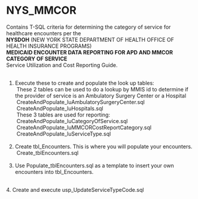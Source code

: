 # NYS_MMCOR
Contains T-SQL criteria for determining the category of service for healthcare encounters per the <br/>
<b>NYSDOH</b> (NEW YORK STATE DEPARTMENT OF HEALTH OFFICE OF HEALTH INSURANCE PROGRAMS)<br/>
<b>MEDICAID ENCOUNTER DATA REPORTING FOR APD AND MMCOR CATEGORY OF SERVICE</b>
<br/>Service Utilization and Cost Reporting Guide.<br/>
<br/>
1. Execute these to create and populate the look up tables:<br/>
&nbsp;These 2 tables can be used to do a lookup by MMIS id to determine if the provider of service is an Ambulatory Surgery Center or a Hospital<br/>
&nbsp;CreateAndPopulate_luAmbulatorySurgeryCenter.sql<br/>
&nbsp;CreateAndPopulate_luHospitals.sql<br/>
&nbsp;These 3 tables are used for reporting:<br/>
&nbsp;CreateAndPopulate_luCategoryOfService.sql<br/>
&nbsp;CreateAndPopulate_luMMCORCostReportCategory.sql<br/>
&nbsp;CreateAndPopulate_luServiceType.sql<br/>
	<br/>
2. Create tbl_Encounters.  This is where you will populate your encounters.<br/>
&nbsp;Create_tblEncounters.sql<br/>
	<br/>
3. Use Populate_tblEncounters.sql as a template to insert your own encounters into tbl_Encounters.<br/>
<br/>
4. Create and execute usp_UpdateServiceTypeCode.sql<br/>
<br/>
